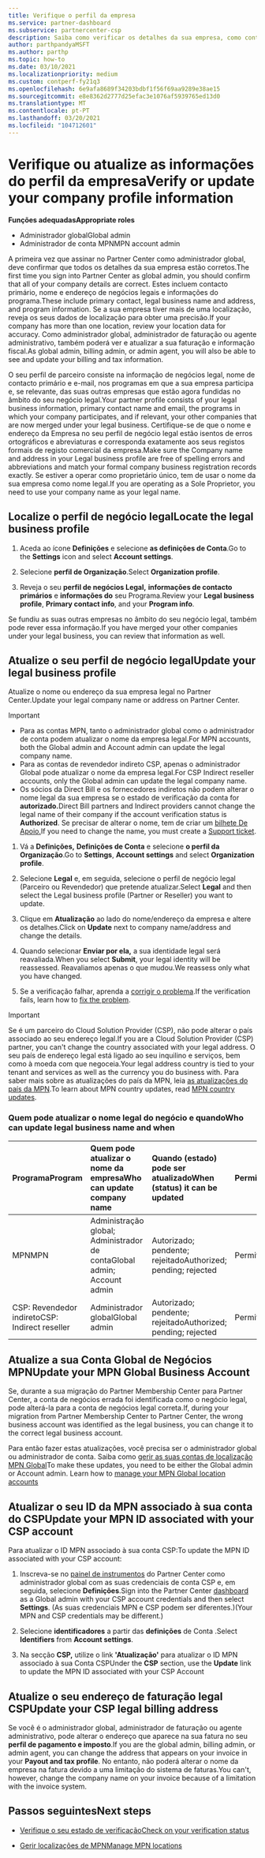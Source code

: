 ```yaml
---
title: Verifique o perfil da empresa
ms.service: partner-dashboard
ms.subservice: partnercenter-csp
description: Saiba como verificar os detalhes da sua empresa, como contacto primário, endereço e informações do programa. Também pode atualizar os seus endereços legais e de faturação.
author: parthpandyaMSFT
ms.author: parthp
ms.topic: how-to
ms.date: 03/10/2021
ms.localizationpriority: medium
ms.custom: contperf-fy21q3
ms.openlocfilehash: 6e9afa8689f34203bdbf1f56f69aa9289e38ae15
ms.sourcegitcommit: e8e8362d2777d25efac3e1076af5939765ed13d0
ms.translationtype: MT
ms.contentlocale: pt-PT
ms.lasthandoff: 03/20/2021
ms.locfileid: "104712601"
---
```

# <a name="verify-or-update-your-company-profile-information"></a><span data-ttu-id="2d7c8-104">Verifique ou atualize as informações do perfil da empresa</span><span class="sxs-lookup"><span data-stu-id="2d7c8-104">Verify or update your company profile information</span></span> 

<span data-ttu-id="2d7c8-105">**Funções adequadas**</span><span class="sxs-lookup"><span data-stu-id="2d7c8-105">**Appropriate roles**</span></span>

- <span data-ttu-id="2d7c8-106">Administrador global</span><span class="sxs-lookup"><span data-stu-id="2d7c8-106">Global admin</span></span>
- <span data-ttu-id="2d7c8-107">Administrador de conta MPN</span><span class="sxs-lookup"><span data-stu-id="2d7c8-107">MPN account admin</span></span>

<span data-ttu-id="2d7c8-108">A primeira vez que assinar no Partner Center como administrador global, deve confirmar que todos os detalhes da sua empresa estão corretos.</span><span class="sxs-lookup"><span data-stu-id="2d7c8-108">The first time you sign into Partner Center as global admin, you should confirm that all of your company details are correct.</span></span> <span data-ttu-id="2d7c8-109">Estes incluem contacto primário, nome e endereço de negócios legais e informações do programa.</span><span class="sxs-lookup"><span data-stu-id="2d7c8-109">These include primary contact, legal business name and address, and program information.</span></span> <span data-ttu-id="2d7c8-110">Se a sua empresa tiver mais de uma localização, reveja os seus dados de localização para obter uma precisão.</span><span class="sxs-lookup"><span data-stu-id="2d7c8-110">If your company has more than one location, review your location data for accuracy.</span></span> <span data-ttu-id="2d7c8-111">Como administrador global, administrador de faturação ou agente administrativo, também poderá ver e atualizar a sua faturação e informação fiscal.</span><span class="sxs-lookup"><span data-stu-id="2d7c8-111">As global admin, billing admin, or admin agent, you will also be able to see and update your billing and tax information.</span></span>

<span data-ttu-id="2d7c8-112">O seu perfil de parceiro consiste na informação de negócios legal, nome de contacto primário e e-mail, nos programas em que a sua empresa participa e, se relevante, das suas outras empresas que estão agora fundidas no âmbito do seu negócio legal.</span><span class="sxs-lookup"><span data-stu-id="2d7c8-112">Your partner profile consists of your legal business information, primary contact name and email, the programs in which your company participates, and if relevant, your other companies that are now merged under your legal business.</span></span> <span data-ttu-id="2d7c8-113">Certifique-se de que o nome e endereço da Empresa no seu perfil de negócio legal estão isentos de erros ortográficos e abreviaturas e corresponda exatamente aos seus registos formais de registo comercial da empresa.</span><span class="sxs-lookup"><span data-stu-id="2d7c8-113">Make sure the Company name and address in your Legal business profile are free of spelling errors and abbreviations and match your formal company business registration records exactly.</span></span> <span data-ttu-id="2d7c8-114">Se estiver a operar como proprietário único, tem de usar o nome da sua empresa como nome legal.</span><span class="sxs-lookup"><span data-stu-id="2d7c8-114">If you are operating as a Sole Proprietor, you need to use your company name as your legal name.</span></span>


## <a name="locate-the-legal-business-profile"></a><span data-ttu-id="2d7c8-115">Localize o perfil de negócio legal</span><span class="sxs-lookup"><span data-stu-id="2d7c8-115">Locate the legal business profile</span></span>

1. <span data-ttu-id="2d7c8-116">Aceda ao ícone **Definições** e selecione **as definições de Conta**.</span><span class="sxs-lookup"><span data-stu-id="2d7c8-116">Go to the **Settings** icon and select **Account settings**.</span></span>
 
1. <span data-ttu-id="2d7c8-117">Selecione **perfil de Organização**.</span><span class="sxs-lookup"><span data-stu-id="2d7c8-117">Select **Organization profile**.</span></span> 

2. <span data-ttu-id="2d7c8-118">Reveja o seu **perfil de negócios Legal,** **informações de contacto primários** e **informações do** seu Programa.</span><span class="sxs-lookup"><span data-stu-id="2d7c8-118">Review your **Legal business profile**, **Primary contact info**, and your **Program info**.</span></span>

<span data-ttu-id="2d7c8-119">Se fundiu as suas outras empresas no âmbito do seu negócio legal, também pode rever essa informação.</span><span class="sxs-lookup"><span data-stu-id="2d7c8-119">If you have merged your other companies under your legal business, you can review that information as well.</span></span> 

## <a name="update-your-legal-business-profile"></a><span data-ttu-id="2d7c8-120">Atualize o seu perfil de negócio legal</span><span class="sxs-lookup"><span data-stu-id="2d7c8-120">Update your legal business profile</span></span> 

<span data-ttu-id="2d7c8-121">Atualize o nome ou endereço da sua empresa legal no Partner Center.</span><span class="sxs-lookup"><span data-stu-id="2d7c8-121">Update your legal company name or address on Partner Center.</span></span>

>[!Important]
>- <span data-ttu-id="2d7c8-122">Para as contas MPN, tanto o administrador global como o administrador de conta podem atualizar o nome da empresa legal.</span><span class="sxs-lookup"><span data-stu-id="2d7c8-122">For MPN accounts, both the Global admin and Account admin can update the legal company name.</span></span>
>- <span data-ttu-id="2d7c8-123">Para as contas de revendedor indireto CSP, apenas o administrador Global pode atualizar o nome da empresa legal.</span><span class="sxs-lookup"><span data-stu-id="2d7c8-123">For CSP Indirect reseller accounts, only the Global admin can update the legal company name.</span></span> 
>- <span data-ttu-id="2d7c8-124">Os sócios da Direct Bill e os fornecedores indiretos não podem alterar o nome legal da sua empresa se o estado de verificação da conta for **autorizado.**</span><span class="sxs-lookup"><span data-stu-id="2d7c8-124">Direct Bill partners and Indirect providers cannot change the legal name of their company if the account verification status is **Authorized**.</span></span> <span data-ttu-id="2d7c8-125">Se precisar de alterar o nome, tem de criar um [bilhete De Apoio.](https://partner.microsoft.com/dashboard/support/servicerequests/create?stage=2&topicid=eb74583c-61b3-2124-bffc-00920e0ae772)</span><span class="sxs-lookup"><span data-stu-id="2d7c8-125">If you need to change the name, you must create a [Support ticket](https://partner.microsoft.com/dashboard/support/servicerequests/create?stage=2&topicid=eb74583c-61b3-2124-bffc-00920e0ae772).</span></span>



1. <span data-ttu-id="2d7c8-126">Vá a **Definições,** **Definições de Conta** e selecione **o perfil da Organização**.</span><span class="sxs-lookup"><span data-stu-id="2d7c8-126">Go to **Settings**, **Account settings** and select **Organization profile**.</span></span>

2. <span data-ttu-id="2d7c8-127">Selecione **Legal**  e, em seguida, selecione o perfil de negócio legal (Parceiro ou Revendedor) que pretende atualizar.</span><span class="sxs-lookup"><span data-stu-id="2d7c8-127">Select **Legal**  and then select the Legal business profile (Partner or Reseller) you want to update.</span></span>

1. <span data-ttu-id="2d7c8-128">Clique em **Atualização**  ao lado do nome/endereço da empresa e altere os detalhes.</span><span class="sxs-lookup"><span data-stu-id="2d7c8-128">Click on **Update**  next to company name/address and change the details.</span></span>
 
1. <span data-ttu-id="2d7c8-129">Quando selecionar **Enviar por ela,** a sua identidade legal será reavaliada.</span><span class="sxs-lookup"><span data-stu-id="2d7c8-129">When you select **Submit**, your legal identity will be reassessed.</span></span> <span data-ttu-id="2d7c8-130">Reavaliamos apenas o que mudou.</span><span class="sxs-lookup"><span data-stu-id="2d7c8-130">We reassess only what you have changed.</span></span>

1. <span data-ttu-id="2d7c8-131">Se a verificação falhar, aprenda a [corrigir o problema](verification-responses.md).</span><span class="sxs-lookup"><span data-stu-id="2d7c8-131">If the verification fails, learn how to [fix the problem](verification-responses.md).</span></span>

>[!Important]
><span data-ttu-id="2d7c8-132">Se é um parceiro do Cloud Solution Provider (CSP), não pode alterar o país associado ao seu endereço legal.</span><span class="sxs-lookup"><span data-stu-id="2d7c8-132">If you are a Cloud Solution Provider (CSP) partner, you can't change the country associated with your legal address.</span></span> <span data-ttu-id="2d7c8-133">O seu país de endereço legal está ligado ao seu inquilino e serviços, bem como à moeda com que negoceia.</span><span class="sxs-lookup"><span data-stu-id="2d7c8-133">Your legal address country is tied to your tenant and services as well as the currency you do business with.</span></span> <span data-ttu-id="2d7c8-134">Para saber mais sobre as atualizações do país da MPN, leia  [as atualizações do país da MPN](manage-locations.md#change-country-of-partner-global-account).</span><span class="sxs-lookup"><span data-stu-id="2d7c8-134">To learn about MPN country updates, read  [MPN country updates](manage-locations.md#change-country-of-partner-global-account).</span></span>


### <a name="who-can-update-legal-business-name-and-when"></a><span data-ttu-id="2d7c8-135">Quem pode atualizar o nome legal do negócio e quando</span><span class="sxs-lookup"><span data-stu-id="2d7c8-135">Who can update legal business name and when</span></span>

|<span data-ttu-id="2d7c8-136">**Programa**</span><span class="sxs-lookup"><span data-stu-id="2d7c8-136">**Program**</span></span>|<span data-ttu-id="2d7c8-137">**Quem pode atualizar o nome da empresa**</span><span class="sxs-lookup"><span data-stu-id="2d7c8-137">**Who can update company name**</span></span>|<span data-ttu-id="2d7c8-138">**Quando (estado) pode ser atualizado**</span><span class="sxs-lookup"><span data-stu-id="2d7c8-138">**When (status) it can be updated**</span></span>|<span data-ttu-id="2d7c8-139">**Permitido**</span><span class="sxs-lookup"><span data-stu-id="2d7c8-139">**Allowed**</span></span>|
|---------------------|:-------------------------------|:------------|:-----------------|
<span data-ttu-id="2d7c8-140">MPN</span><span class="sxs-lookup"><span data-stu-id="2d7c8-140">MPN</span></span>|<span data-ttu-id="2d7c8-141">Administração global; Administrador de conta</span><span class="sxs-lookup"><span data-stu-id="2d7c8-141">Global admin; Account admin</span></span>|<span data-ttu-id="2d7c8-142">Autorizado; pendente; rejeitado</span><span class="sxs-lookup"><span data-stu-id="2d7c8-142">Authorized; pending; rejected</span></span>| <span data-ttu-id="2d7c8-143">Permitido</span><span class="sxs-lookup"><span data-stu-id="2d7c8-143">Allowed</span></span>|
|<span data-ttu-id="2d7c8-144">CSP: Revendedor indireto</span><span class="sxs-lookup"><span data-stu-id="2d7c8-144">CSP: Indirect reseller</span></span>|<span data-ttu-id="2d7c8-145">Administrador global</span><span class="sxs-lookup"><span data-stu-id="2d7c8-145">Global admin</span></span>|<span data-ttu-id="2d7c8-146">Autorizado; pendente; rejeitado</span><span class="sxs-lookup"><span data-stu-id="2d7c8-146">Authorized; pending; rejected</span></span>| <span data-ttu-id="2d7c8-147">Permitido</span><span class="sxs-lookup"><span data-stu-id="2d7c8-147">Allowed</span></span>|


## <a name="update-your-mpn-global-business-account"></a><span data-ttu-id="2d7c8-148">Atualize a sua Conta Global de Negócios MPN</span><span class="sxs-lookup"><span data-stu-id="2d7c8-148">Update your MPN Global Business Account</span></span>

<span data-ttu-id="2d7c8-149">Se, durante a sua migração do Partner Membership Center para Partner Center, a conta de negócios errada foi identificada como o negócio legal, pode alterá-la para a conta de negócios legal correta.</span><span class="sxs-lookup"><span data-stu-id="2d7c8-149">If, during your migration from Partner Membership Center to Partner Center, the wrong business account was identified as the legal business, you can change it to the correct legal business account.</span></span>

<span data-ttu-id="2d7c8-150">Para então fazer estas atualizações, você precisa ser o administrador global ou administrador de conta. Saiba como [gerir as suas contas de localização MPN Global](manage-locations.md)</span><span class="sxs-lookup"><span data-stu-id="2d7c8-150">To make these updates, you need to be either the Global admin or Account admin. Learn how to [manage your MPN Global location accounts](manage-locations.md)</span></span>


## <a name="update-your-mpn-id-associated-with-your-csp-account"></a><span data-ttu-id="2d7c8-151">Atualizar o seu ID da MPN associado à sua conta do CSP</span><span class="sxs-lookup"><span data-stu-id="2d7c8-151">Update your MPN ID associated with your CSP account</span></span>

<span data-ttu-id="2d7c8-152">Para atualizar o ID MPN associado à sua conta CSP:</span><span class="sxs-lookup"><span data-stu-id="2d7c8-152">To update the MPN ID associated with your CSP account:</span></span>

1. <span data-ttu-id="2d7c8-153">Inscreva-se no [painel de instrumentos](https://partner.microsoft.com/dashboard/home) do Partner Center como administrador global com as suas credenciais de conta CSP e, em seguida, selecione **Definições**.</span><span class="sxs-lookup"><span data-stu-id="2d7c8-153">Sign into the Partner Center [dashboard](https://partner.microsoft.com/dashboard/home) as a Global admin with your CSP account credentials and then select **Settings**.</span></span> <span data-ttu-id="2d7c8-154">(As suas credenciais MPN e CSP podem ser diferentes.)</span><span class="sxs-lookup"><span data-stu-id="2d7c8-154">(Your MPN and CSP credentials may be different.)</span></span>
 
1. <span data-ttu-id="2d7c8-155">Selecione **identificadores** a partir das **definições** de Conta .</span><span class="sxs-lookup"><span data-stu-id="2d7c8-155">Select **Identifiers** from **Account settings**.</span></span>

1. <span data-ttu-id="2d7c8-156">Na secção **CSP,** utilize o link **'Atualização'** para atualizar o ID MPN associado à sua Conta CSP</span><span class="sxs-lookup"><span data-stu-id="2d7c8-156">Under the **CSP** section, use the **Update** link to update the MPN ID associated with your CSP Account</span></span> 


## <a name="update-your-csp-legal-billing-address"></a><span data-ttu-id="2d7c8-157">Atualize o seu endereço de faturação legal CSP</span><span class="sxs-lookup"><span data-stu-id="2d7c8-157">Update your CSP legal billing address</span></span>

<span data-ttu-id="2d7c8-158">Se você é o administrador global, administrador de faturação ou agente administrativo, pode alterar o endereço que aparece na sua fatura no seu **perfil de pagamento e imposto**.</span><span class="sxs-lookup"><span data-stu-id="2d7c8-158">If you are the global admin, billing admin, or admin agent, you can change the address that appears on your invoice in your **Payout and tax profile**.</span></span> <span data-ttu-id="2d7c8-159">No entanto, não poderá alterar o nome da empresa na fatura devido a uma limitação do sistema de faturas.</span><span class="sxs-lookup"><span data-stu-id="2d7c8-159">You can't, however, change the company name on your invoice because of a limitation with the invoice system.</span></span>


## <a name="next-steps"></a><span data-ttu-id="2d7c8-160">Passos seguintes</span><span class="sxs-lookup"><span data-stu-id="2d7c8-160">Next steps</span></span>

- [<span data-ttu-id="2d7c8-161">Verifique o seu estado de verificação</span><span class="sxs-lookup"><span data-stu-id="2d7c8-161">Check on your verification status</span></span>](verification-responses.md)

- [<span data-ttu-id="2d7c8-162">Gerir localizações de MPN</span><span class="sxs-lookup"><span data-stu-id="2d7c8-162">Manage MPN locations</span></span>](manage-locations.md)
